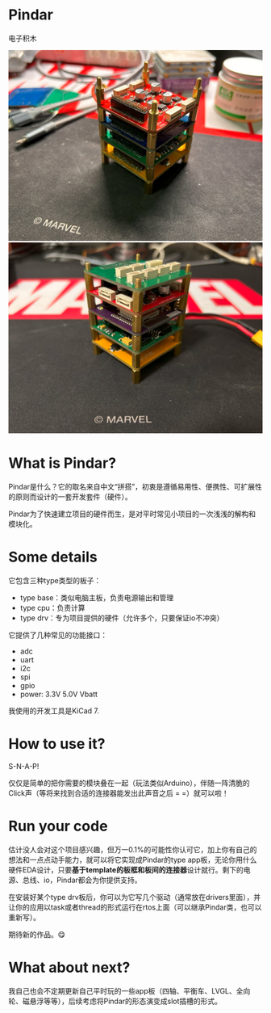 # Pindar
电子积木

![image](image/preview1.png)
![image](image/preview2.png)


# What is Pindar?
Pindar是什么？它的取名来自中文“拼搭”，初衷是遵循易用性、便携性、可扩展性的原则而设计的一套开发套件（硬件）。

Pindar为了快速建立项目的硬件而生，是对平时常见小项目的一次浅浅的解构和模块化。

# Some details
它包含三种type类型的板子：
- type base：类似电脑主板，负责电源输出和管理
- type cpu：负责计算
- type drv：专为项目提供的硬件（允许多个，只要保证io不冲突）

它提供了几种常见的功能接口：
- adc
- uart
- i2c
- spi
- gpio
- power: 3.3V 5.0V Vbatt

我使用的开发工具是KiCad 7.

# How to use it?
S-N-A-P!

仅仅是简单的把你需要的模块叠在一起（玩法类似Arduino），伴随一阵清脆的Click声（等将来找到合适的连接器能发出此声音之后 = =）就可以啦！


# Run your code
估计没人会对这个项目感兴趣，但万一0.1%的可能性你认可它，加上你有自己的想法和一点点动手能力，就可以将它实现成Pindar的type app板，无论你用什么硬件EDA设计，只要**基于template的板框和板间的连接器**设计就行。剩下的电源、总线、io，Pindar都会为你提供支持。

在安装好某个type drv板后，你可以为它写几个驱动（通常放在drivers里面），并让你的应用以task或者thread的形式运行在rtos上面（可以继承Pindar类，也可以重新写）。

期待新的作品。😋

# What about next?
我自己也会不定期更新自己平时玩的一些app板（四轴、平衡车、LVGL、全向轮、磁悬浮等等），后续考虑将Pindar的形态演变成slot插槽的形式。
